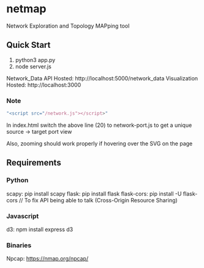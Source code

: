 # netmap
Network Exploration and Topology MAPping tool


## Quick Start
1. python3 app.py
2. node server.js

Network_Data API Hosted: http://localhost:5000/network_data
Visualization Hosted: http://localhost:3000

### Note

```javascript
"<script src="/network.js"></script>"
```   
In index.html switch the above line (20) to network-port.js to get a unique source -> target port view

Also, zooming should work properly if hovering over the SVG on the page

## Requirements
### Python
scapy: pip install scapy
flask: pip install flask
flask-cors: pip install -U flask-cors // To fix API being able to talk (Cross-Origin Resource Sharing)

### Javascript
d3: npm install express d3

### Binaries
Npcap: https://nmap.org/npcap/